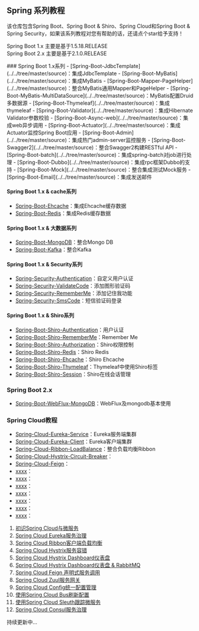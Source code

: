 ## Spring 系列教程
该仓库包含Spring Boot、Spring Boot & Shiro、Spring Cloud和Spring Boot & Spring Security，如果该系列教程对您有帮助的话，还请点个star给予支持！
<p/>
<p>
Spring Boot 1.x 主要是基于1.5.18.RELEASE <br/>
Spring Boot 2.x 主要是基于2.1.0.RELEASE <br/>
<p/>
### Spring Boot 1.x系列
-	[Spring-Boot-JdbcTemplate](../../tree/master/source)：集成JdbcTemplate
-	[Spring-Boot-MyBatis](../../tree/master/source)：集成MyBatis
-	[Spring-Boot-Mapper-PageHelper](../../tree/master/source)：整合MyBatis通用Mapper和PageHelper
-	[Spring-Boot-MyBatis-MultiDataSource](../../tree/master/source)：MyBatis配置Druid多数据源
-	[Spring-Boot-Thymeleaf](../../tree/master/source)：集成thymeleaf
-	[Spring-Boot-Validator](../../tree/master/source)：集成Hibernate Validator参数校验
-	[Spring-Boot-Async-web](../../tree/master/source)：集成web异步调用
-	[Spring-Boot-Actuator](../../tree/master/source)：集成Actuator监控Spring Boot应用
-	[Spring-Boot-Admin](../../tree/master/source)：集成热门admin-server监控服务
-	[Spring-Boot-Swagger2](../../tree/master/source)：整合Swagger2构建RESTful API
-	[Spring-Boot-batch](../../tree/master/source)：集成spring-batch对job进行处理
-	[Spring-Boot-Dubbo](../../tree/master/source)：集成rpc框架Dubbo的支持
-	[Spring-Boot-Mock](../../tree/master/source)：整合集成测试Mock服务
-	[Spring-Boot-Email](../../tree/master/source)：集成发送邮件

#### Spring Boot 1.x & cache系列
-	[Spring-Boot-Ehcache](../../tree/master/source)：集成Ehcache缓存数据
-	[Spring-Boot-Redis](../../tree/master/source)：集成Redis缓存数据

#### Spring Boot 1.x & 大数据系列
-	[Spring-Boot-MongoDB](../../tree/master/source)：整合Mongo DB
-	[Spring-Boot-Kafka](../../tree/master/source)：整合Kafka

#### Spring Boot 1.x & Security系列
-	[Spring-Security-Authentication](../../tree/master/source)：自定义用户认证
-  	[Spring-Security-ValidateCode](../../tree/master/source)：添加图形验证码
-	[Spring-Security-RememberMe](../../tree/master/source)：添加记住我功能
-	[Spring-Security-SmsCode](../../tree/master/source)：短信验证码登录

#### Spring Boot 1.x & Shiro系列
-	[Spring-Boot-Shiro-Authentication](../../tree/master/source)：用户认证
-	[Spring-Boot-Shiro-RememberMe](../../tree/master/source)：Remember Me
-	[Spring-Boot-Shiro-Authorization](../../tree/master/source)：Shiro权限控制
-	[Spring-Boot-Shiro-Redis](../../tree/master/source)：Shiro Redis
-	[Spring-Boot-Shiro-Ehcache](../../tree/master/source)：Shiro Ehcache
-	[Spring-Boot-Shiro-Thymeleaf](../../tree/master/source)：Thymeleaf中使用Shiro标签
-	[Spring-Boot-Shiro-Session](../../tree/master/source)：Shiro在线会话管理

### Spring Boot 2.x
-	[Spring-Boot-WebFlux-MongoDB](../../tree/master/source)：WebFlux及mongodb基本使用

### Spring Cloud教程
-	[Spring-Cloud-Eureka-Service](../../tree/master/source)：Eureka服务端集群
-	[Spring-Cloud-Eureka-Client](../../tree/master/source)：Eureka客户端集群
-	[Spring-Cloud-Ribbon-LoadBalance](../../tree/master/source)：整合负载均衡Ribbon
-	[Spring-Cloud-Hystrix-Circuit-Breaker](../../tree/master/source)：
-	[Spring-Cloud-Feign](../../tree/master/source)：
-	[xxxx](../../tree/master/source)：
-	[xxxx](../../tree/master/source)：
-	[xxxx](../../tree/master/source)：
-	[xxxx](../../tree/master/source)：
-	[xxxx](../../tree/master/source)：
-	[xxxx](../../tree/master/source)：
-	[xxxx](../../tree/master/source)：

1. [初识Spring Cloud与微服务](https://mrbird.cc/Spring-Cloud%20and%20MicroService.html)
2. [Spring Cloud Eureka服务治理](https://mrbird.cc/Spring-Cloud-Eureka.html)
3. [Spring Cloud Ribbon客户端负载均衡](https://mrbird.cc/Spring-Cloud-Ribbon-LoadBalance.html)
4. [Spring Cloud Hystrix服务容错](https://mrbird.cc/Spring-Cloud-Hystrix-Circuit-Breaker.html)
5. [Spring Cloud Hystrix Dashboard仪表盘](https://mrbird.cc/Spring-Cloud-Hystrix-Dashboard.html)
6. [Spring Cloud Hystrix Dashboard仪表盘 & RabbitMQ](https://mrbird.cc/Spring-Cloud-Hystrix-Dashboard.html)
7. [Spring Cloud Feign 声明式服务调用](https://mrbird.cc/Spring-Cloud-Feign.html)
8. [Spring Cloud Zuul服务网关](https://mrbird.cc/Spring-Cloud-Zuul-Router.html)
9. [Spring Cloud Config统一配置管理](https://mrbird.cc/Spring-Cloud-Config.html)
10. [使用Spring Cloud Bus刷新配置](https://mrbird.cc/Spring-Cloud-Bus.html)
11. [使用Spring Cloud Sleuth跟踪微服务](https://mrbird.cc/Spring-Cloud-sleuth.html)
12. [Spring Cloud Consul服务治理](https://mrbird.cc/Spring-Cloud-Consul.html)


持续更新中...